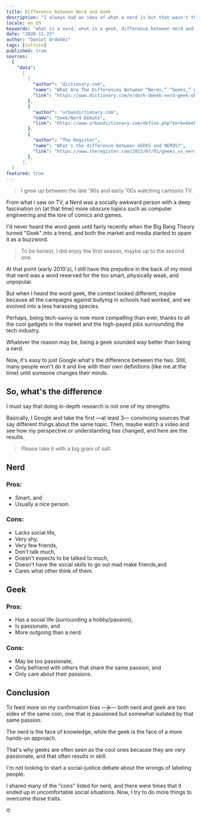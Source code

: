 ```yaml
---
title: Difference between Nerd and Geek
description: "I always had an idea of what a nerd is but that wasn't the case with geek..."
locale: en_US
keywords: "what is a nerd, what is a geek, difference between nerd and geek, meaning of geek, meaning of nerd"
date: "2020-11-23"
author: "Daniel Ordoñez"
tags: [culture]
published: true
sources:
  {
    "data":
      [
        {
          "author": "dictionary.com",
          "name": "What Are The Differences Between “Nerds,” “Geeks,” And “Dorks”? ",
          "link": "https://www.dictionary.com/e/dork-dweeb-nerd-geek-oh/",
        },
        {
          "author": "urbandictionary.com",
          "name": "Geek/Nerd Debate",
          "link": "https://www.urbandictionary.com/define.php?term=Geek%2FNerd%20Debate",
        },
        {
          "author": "The Register",
          "name": "What's the difference between GEEKS and NERDS?",
          "link": "https://www.theregister.com/2013/07/01/geeks_vs_nerds_whose_side_are_you_on/",
        },
      ],
  }
featured: true
---
```


> I grew up between the late '90s and early '00s watching cartoons TV.

From what I saw on TV, a Nerd was a socially awkward person with a deep fascination on (at that time) more obscure topics such as computer engineering and the lore of comics and games.

I'd never heard the word geek until fairly recently when the Big Bang Theory turned "Geek" into a trend, and both the market and media started to spam it as a buzzword.

> To be honest, I did enjoy the first season, maybe up to the second one.

At that point (early 2010's), I still have this prejudice in the back of my mind that nerd was a word reserved for the too smart, physically weak, and unpopular.

But when I heard the word geek, the context looked different; maybe because all the campaigns against bullying in schools had worked, and we evolved into a less harassing species.

Perhaps, being tech-savvy is now more compelling than ever, thanks to all the cool gadgets in the market and the high-payed jobs surrounding the tech industry.

Whatever the reason may be, being a geek sounded way better than being a nerd.

Now, it's easy to just Google what's the difference between the two. Still, many people won't do it and live with their own definitions (like me at the time) until someone changes their minds.

## So, what's the difference

I must say that doing in-depth research is not one of my strengths. 

Basically, I Google and take the first —at least 3— convincing sources that say different things about the same topic. Then, maybe watch a video and see how my perspective or understanding has changed, and here are the results.

> Please take it with a big grain of salt.

## Nerd

### Pros:
* Smart, and
* Usually a nice person.

### Cons:
* Lacks social life,
* Very shy,
* Very few friends,
* Don't talk much,
* Doesn't expects to be talked to much,
* Doesn't have the social skills to go out mad make friends,and
* Cares what other think of them.

## Geek

### Pros:
* Has a social life (surrounding a hobby/passion),
* Is passionate, and
* More outgoing than a nerd.

### Cons:
* May be too passionate,
* Only befriend with others that share the same passion, and
* Only care about their passions.

## Conclusion

To feed more on my confirmation bias —jk— both nerd and geek are two sides of the same coin, one that is passioned but somewhat isolated by that same passion.

The nerd is the face of knowledge, while the geek is the face of a more hands-on approach.

That's why geeks are often seen as the cool ones because they are very passionate, and that often results in skill.  

I'm not looking to start a social-justice debate about the wrongs of labeling people. 

I shared many of the "cons" listed for nerd, and there were times that it ended up in uncomfortable social situations. Now, I try to do more things to overcome those traits.

<div class="flex justify-content--center mt--lg t--display">🤓</div>

